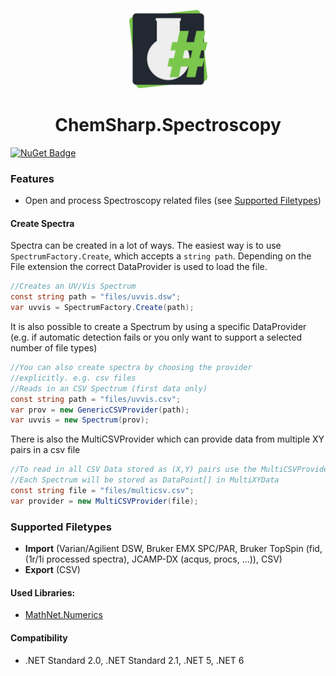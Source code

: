 <p align="center">
<img src="https://raw.githubusercontent.com/JensKrumsieck/ChemSharp/master/icon.png" height="125px" /></p>
<h1 align="center" >ChemSharp.Spectroscopy</h1>

[![NuGet Badge](https://buildstats.info/nuget/ChemSharp.Spectroscopy?includePreReleases=true)](https://www.nuget.org/packages/ChemSharp.Spectroscopy/)

### Features
* Open and process Spectroscopy related files (see [Supported Filetypes](#supported-filetypes))

#### Create Spectra
Spectra can be created in a lot of ways. The easiest way is to use `SpectrumFactory.Create`, which accepts a `string path`. Depending on the File extension the correct DataProvider is used to load the file.

```csharp
//Creates an UV/Vis Spectrum
const string path = "files/uvvis.dsw";
var uvvis = SpectrumFactory.Create(path);
```

It is also possible to create a Spectrum by using a specific DataProvider (e.g. if automatic detection fails or you only want to support a selected number of file types)

```csharp
//You can also create spectra by choosing the provider 
//explicitly. e.g. csv files
//Reads in an CSV Spectrum (first data only)
const string path = "files/uvvis.csv";
var prov = new GenericCSVProvider(path);
var uvvis = new Spectrum(prov);
```

There is also the MultiCSVProvider which can provide data from multiple XY pairs in a csv file
```csharp
//To read in all CSV Data stored as (X,Y) pairs use the MultiCSVProvider
//Each Spectrum will be stored as DataPoint[] in MultiXYData
const string file = "files/multicsv.csv";
var provider = new MultiCSVProvider(file);
```

### Supported Filetypes
* **Import** (Varian/Agilient DSW, Bruker EMX SPC/PAR, Bruker TopSpin (fid, (1r/1i processed spectra), JCAMP-DX (acqus, procs, ...)), CSV)
* **Export** (CSV)

#### Used Libraries:
* [MathNet.Numerics](https://github.com/mathnet/mathnet-numerics)

#### Compatibility
* .NET Standard 2.0, .NET Standard 2.1, .NET 5, .NET 6
